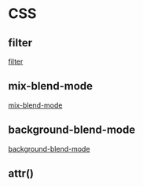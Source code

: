 # CSS

## filter

[filter](filter/filter.html)

## mix-blend-mode

[mix-blend-mode](mix-blend-mode/mix_blend_mode.html)

## background-blend-mode

[background-blend-mode](background-blend-mode/background_blend_mode.html)

## attr()

